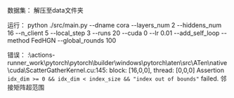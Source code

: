数据集：
解压至data文件夹

运行：
python ./src/main.py --dname cora --layers_num 2 --hiddens_num 16 --n_client 5 --local_step 3 --runs 20 --cuda 0 --lr 0.01 --add_self_loop --method FedHGN --global_rounds 100



错误：
:\actions-runner\_work\pytorch\pytorch\builder\windows\pytorch\aten\src\ATen\native\cuda\ScatterGatherKernel.cu:145: block: [16,0,0], thread: [0,0,0] Assertion `idx_dim >= 0 && idx_dim < index_size && "index out of bounds"` failed.
邻接矩阵超范围